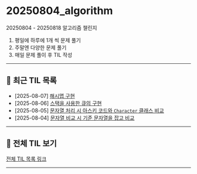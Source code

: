# 20250804_algorithm

20250804 - 20250818 알고리즘 챌린지

1. 평일에 하루에 1개 씩 문제 풀기
2. 주말엔 다양한 문제 풀기
3. 매일 문제 풀이 후 TIL 작성

---

## 📅 최근 TIL 목록

- [2025-08-07] [해시맵 구현](https://velog.io/@100bona/Design-HashMap)
- [2025-08-06] [스택을 사용한 큐의 구현](https://velog.io/@100bona/Implement-Queue-using-Stacks)
- [2025-08-05] [문자열 처리 시 아스키 코드와 `Character` 클래스 비교](https://velog.io/@100bona/문자열-분석-문자열-다루기)
- [2025-08-04] [문자열 비교 시 기준 문자열을 잡고 비교](https://velog.io/@100bona/명령-프롬포트-문자열-다루기)

---

## 🔗 전체 TIL 보기

[전체 TIL 목록 링크](https://velog.io/@100bona/series/algorithm)  

---




